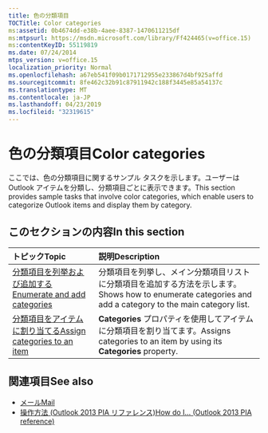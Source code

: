 ```yaml
---
title: 色の分類項目
TOCTitle: Color categories
ms:assetid: 0b4674dd-e38b-4aee-8387-1470611215df
ms:mtpsurl: https://msdn.microsoft.com/library/Ff424465(v=office.15)
ms:contentKeyID: 55119819
ms.date: 07/24/2014
mtps_version: v=office.15
localization_priority: Normal
ms.openlocfilehash: a67eb541f09b0171712955e233867d4bf925affd
ms.sourcegitcommit: 8fe462c32b91c87911942c188f3445e85a54137c
ms.translationtype: MT
ms.contentlocale: ja-JP
ms.lasthandoff: 04/23/2019
ms.locfileid: "32319615"
---
```

# <a name="color-categories"></a><span data-ttu-id="33057-102">色の分類項目</span><span class="sxs-lookup"><span data-stu-id="33057-102">Color categories</span></span>

<span data-ttu-id="33057-103">ここでは、色の分類項目に関するサンプル タスクを示します。ユーザーは Outlook アイテムを分類し、分類項目ごとに表示できます。</span><span class="sxs-lookup"><span data-stu-id="33057-103">This section provides sample tasks that involve color categories, which enable users to categorize Outlook items and display them by category.</span></span>

## <a name="in-this-section"></a><span data-ttu-id="33057-104">このセクションの内容</span><span class="sxs-lookup"><span data-stu-id="33057-104">In this section</span></span>

|<span data-ttu-id="33057-105">トピック</span><span class="sxs-lookup"><span data-stu-id="33057-105">Topic</span></span>|<span data-ttu-id="33057-106">説明</span><span class="sxs-lookup"><span data-stu-id="33057-106">Description</span></span>|
|:----|:----------|
|[<span data-ttu-id="33057-107">分類項目を列挙および追加する</span><span class="sxs-lookup"><span data-stu-id="33057-107">Enumerate and add categories</span></span>](how-to-enumerate-and-add-categories.md)  |<span data-ttu-id="33057-108">分類項目を列挙し、メイン分類項目リストに分類項目を追加する方法を示します。</span><span class="sxs-lookup"><span data-stu-id="33057-108">Shows how to enumerate categories and add a category to the main category list.</span></span>|
|[<span data-ttu-id="33057-109">分類項目をアイテムに割り当てる</span><span class="sxs-lookup"><span data-stu-id="33057-109">Assign categories to an item</span></span>](how-to-assign-categories-to-an-item.md)  |<span data-ttu-id="33057-110">**Categories** プロパティを使用してアイテムに分類項目を割り当てます。</span><span class="sxs-lookup"><span data-stu-id="33057-110">Assigns categories to an item by using its **Categories** property.</span></span>|

## <a name="see-also"></a><span data-ttu-id="33057-111">関連項目</span><span class="sxs-lookup"><span data-stu-id="33057-111">See also</span></span>

- [<span data-ttu-id="33057-112">メール</span><span class="sxs-lookup"><span data-stu-id="33057-112">Mail</span></span>](mail.md)
- [<span data-ttu-id="33057-113">操作方法 (Outlook 2013 PIA リファレンス)</span><span class="sxs-lookup"><span data-stu-id="33057-113">How do I... (Outlook 2013 PIA reference)</span></span>](how-do-i-outlook-2013-pia-reference.md)

